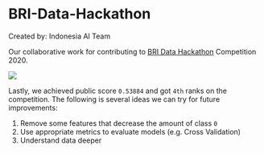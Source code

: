 # BRI-Data-Hackathon
Created by: Indonesia AI Team

Our collaborative work for contributing to <a target="_blank" href="https://www.kaggle.com/c/bri-data-hackathon-people-analytic/overview">BRI Data Hackathon</a> Competition 2020.

![](./others/bri-kaggle-walpaper.jpg)

Lastly, we achieved public score `0.53884` and got `4th` ranks on the competition. The following is several ideas we can try for future improvements:

1. Remove some features that decrease the amount of class `0`
2. Use appropriate metrics to evaluate models (e.g. Cross Validation)
3. Understand data deeper
